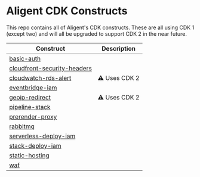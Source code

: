 # Aligent CDK Constructs

This repo contains all of Aligent's CDK constructs. These are all using CDK 1 (except two) and will all be upgraded to support CDK 2 in the near future.

Construct | Description
-- | --
[basic-auth](packages/basic-auth/README.md) | 
[cloudfront-security-headers](packages/cloudfront-security-headers/README.md) | 
[cloudwatch-rds-alert](packages/cloudwatch-rds-alert/README.md) | :warning: Uses CDK 2
[eventbridge-iam](eventbridge-packages/eventbridge-iam/README.md) |
[geoip-redirect](packages/geoip-redirect/README.md) | :warning: Uses CDK 2
[pipeline-stack](packages/pipeline-stack/README.md) | 
[prerender-proxy](packages/prerender-proxy/README.md) | 
[rabbitmq](packages/rabbitmq/README.md) | 
[serverless-deploy-iam](packages/serverless-deploy-iam/README.md) |
[stack-deploy-iam](packages/stack-deploy-iam/README.md) |
[static-hosting](packages/static-hosting/README.md) | 
[waf](packages/waf/README.md) | 
